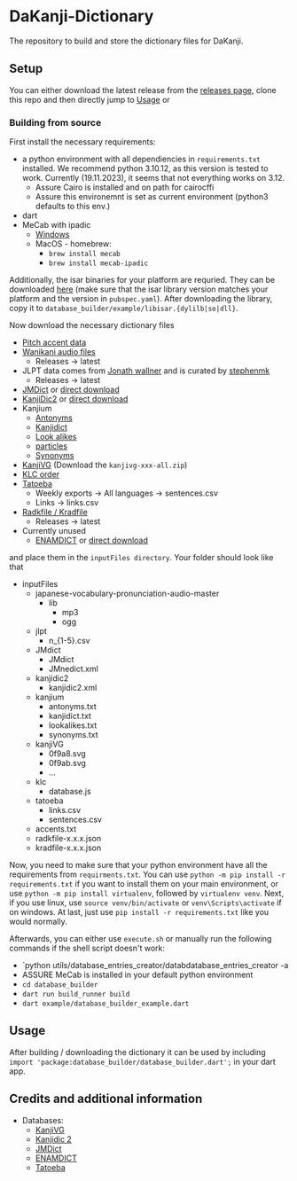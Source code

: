 # DaKanji-Dictionary

The repository to build and store the dictionary files for DaKanji.

## Setup

You can either download the latest release from the [releases page](https://github.com/CaptainDario/DaKanji-Dictionary/releases), clone this repo and then directly jump to [Usage](#usage) or

### Building from source

First install the necessary requirements:

* a python environment with all dependiencies in `requirements.txt` installed. We recommend python 3.10.12, as this version is tested to work. 
Currently (19.11.2023), it seems that not everything works on 3.12.
  * Assure Cairo is installed and on path for cairocffi
  * Assure this environemnt is set as current environment (python3 defaults to this env.)
* dart
* MeCab with ipadic
  * [Windows](http://taku910.github.io/mecab/#download)
  * MacOS - homebrew:
    * `brew install mecab`
    * `brew install mecab-ipadic`

Additionally, the isar binaries for your platform are requried.
They can be downloaded [here](https://github.com/isar/isar/releases) (make sure that the isar library version matches your platform and the version in `pubspec.yaml`). After downloading the library, copy it to `database_builder/example/libisar.{dylilb|so|dll}`.

Now download the necessary dictionary files

* [Pitch accent data](https://github.com/mifunetoshiro/kanjium/blob/master/data/source_files/raw/accents.txt)
* [Wanikani audio files](https://github.com/tofugu/japanese-vocabulary-pronunciation-audio)
  * Releases -> latest
* JLPT data comes from [Jonath wallner](http://www.tanos.co.uk/jlpt/) and is curated by [stephenmk](https://github.com/stephenmk/yomichan-jlpt-vocab)
  * Releases -> latest
* [JMDict](https://www.edrdg.org/jmdict/j_jmdict.html) or [direct download](http://ftp.edrdg.org/pub/Nihongo//JMdict.gz)
* [KanjiDic2](http://www.edrdg.org/wiki/index.php/KANJIDIC_Project) or [direct download](http://www.edrdg.org/kanjidic/kanjidic2.xml.gz)
* Kanjium
  * [Antonyms](https://github.com/mifunetoshiro/kanjium/blob/master/data/source_files/antonyms.txt)
  * [Kanjidict](https://github.com/mifunetoshiro/kanjium/blob/master/data/source_files/kanjidict.txt)
  * [Look alikes](https://github.com/mifunetoshiro/kanjium/blob/master/data/source_files/lookalikes.txt)
  * [particles](https://raw.githubusercontent.com/mifunetoshiro/kanjium/master/data/source_files/raw/particles.txt)
  * [Synonyms](https://github.com/mifunetoshiro/kanjium/blob/master/data/source_files/synonyms.txt)
* [KanjiVG](https://github.com/KanjiVG/kanjivg/releases/latest) (Download the `kanjivg-xxx-all.zip`)
* [KLC order](https://github.com/vadasambar/kanji_order/blob/master/database.js)
* [Tatoeba](https://tatoeba.org/en/downloads)
  * Weekly exports -> All languages -> sentences.csv
  * Links -> links.csv
* [Radkfile / Kradfile](https://github.com/scriptin/jmdict-simplified)
  * Releases -> latest
* Currently unused
  * [ENAMDICT](https://www.edrdg.org/enamdict/enamdict_doc.html) or [direct download](http://ftp.edrdg.org/pub/Nihongo/JMnedict.xml.gz)

and place them in the `inputFiles directory`.
Your folder should look like that

* inputFiles
  * japanese-vocabulary-pronunciation-audio-master
    * lib
      * mp3
      * ogg
  * jlpt
    * n_{1-5}.csv
  * JMdict
    * JMdict
    * JMnedict.xml
  * kanjidic2
    * kanjidic2.xml
  * kanjium
    * antonyms.txt
    * kanjidict.txt
    * lookalikes.txt
    * synonyms.txt
  * kanjiVG
    * 0f9a8.svg
    * 0f9ab.svg
    * ...
  * klc
    * database.js
  * tatoeba
    * links.csv
    * sentences.csv
  * accents.txt
  * radkfile-x.x.x.json
  * kradfile-x.x.x.json

Now, you need to make sure that your python environment have 
all the requirements from `requirments.txt`. You can use 
`python -m pip install -r requirements.txt` if you want 
to install them on your main environment, or use
`python -m pip install virtualenv`, followed by `virtualenv venv`.
Next, if you use linux, use `source venv/bin/activate` or
`venv\Scripts\activate` if on windows. At last, just use 
`pip install -r requirements.txt` like you would normally.

Afterwards, you can either use `execute.sh` or manually run 
the following commands if the shell script doesn't work:

* `python utils/database_entries_creator/databdatabase_entries_creator -a
* ASSURE MeCab is installed in your default python environment
* `cd database_builder`
* `dart run build_runner build`
* `dart example/database_builder_example.dart`

## Usage

After building / downloading the dictionary it can be used by including
`import 'package:database_builder/database_builder.dart';` in your dart app.

## Credits and additional information

* Databases:
  * [KanjiVG](https://kanjivg.tagaini.net/)
  * [Kanjidic 2](http://www.edrdg.org/wiki/index.php/KANJIDIC_Project)
  * [JMDict](https://www.edrdg.org/enamdict/enamdict_doc.html)
  * [ENAMDICT](https://www.edrdg.org/enamdict/enamdict_doc.html)
  * [Tatoeba](https://tatoeba.org/en/)
